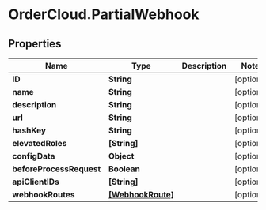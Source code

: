 # OrderCloud.PartialWebhook

## Properties
Name | Type | Description | Notes
------------ | ------------- | ------------- | -------------
**ID** | **String** |  | [optional] 
**name** | **String** |  | [optional] 
**description** | **String** |  | [optional] 
**url** | **String** |  | [optional] 
**hashKey** | **String** |  | [optional] 
**elevatedRoles** | **[String]** |  | [optional] 
**configData** | **Object** |  | [optional] 
**beforeProcessRequest** | **Boolean** |  | [optional] 
**apiClientIDs** | **[String]** |  | [optional] 
**webhookRoutes** | [**[WebhookRoute]**](WebhookRoute.md) |  | [optional] 


